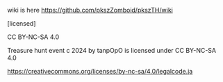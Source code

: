 wiki is here https://github.com/pkszZomboid/pkszTH/wiki

[licensed]

CC BY-NC-SA 4.0

  Treasure hunt event c 2024 by tanpOpO is licensed under CC BY-NC-SA 4.0
  
  https://creativecommons.org/licenses/by-nc-sa/4.0/legalcode.ja
